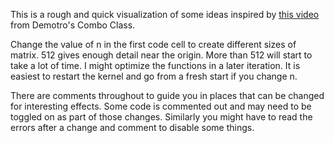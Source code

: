 This is a rough and quick visualization of some ideas inspired by [this video](https://youtu.be/cLOzeefEiVo?si=rkcOW2csF3_95NGh) from Demotro's Combo Class.

Change the value of n in the first code cell to create different sizes of matrix. 512 gives enough detail near the origin.
More than 512 will start to take a lot of time. I might optimize the functions in a later iteration.
It is easiest to restart the kernel and go from a fresh start if you change n.

There are comments throughout to guide you in places that can be changed for interesting effects.
Some code is commented out and may need to be toggled on as part of those changes.
Similarly you might have to read the errors after a change and comment to disable some things.
